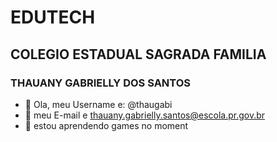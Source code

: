 # EDUTECH
## COLEGIO ESTADUAL SAGRADA FAMILIA 
### THAUANY GABRIELLY DOS SANTOS 
- 👋 Ola, meu Username e: @thaugabi
- 👀 meu E-mail e thauany.gabrielly.santos@escola.pr.gov.br
- 🌱 estou aprendendo games no moment

<!---
thaugabi/thaugabi is a ✨ special ✨ repository because its `README.md` (this file) appears on your GitHub profile.
You can click the Preview link to take a look at your changes.
--->

